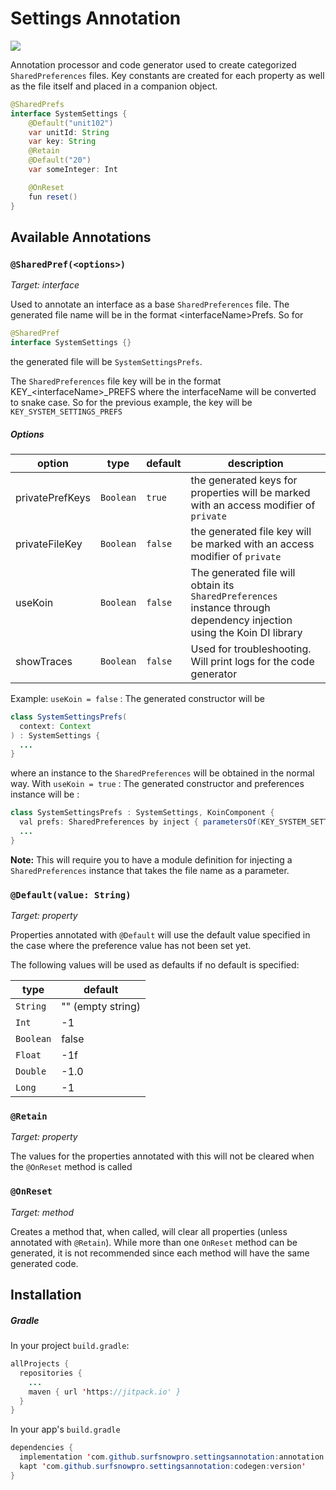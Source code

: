 # Settings Annotation
[![](https://jitpack.io/v/surfsnowpro/settingsannotation.svg)](https://jitpack.io/#surfsnowpro/settingsannotation)

Annotation processor and code generator used to create categorized `SharedPreferences` files. Key constants are created for each property as well as the file itself and placed in a companion object.

```Java
@SharedPrefs
interface SystemSettings {
    @Default("unit102")
    var unitId: String
    var key: String
    @Retain
    @Default("20")
    var someInteger: Int

    @OnReset
    fun reset()
}
```

## Available Annotations

### `@SharedPref(<options>)`
_Target: interface_

Used to annotate an interface as a base `SharedPreferences` file.  The generated file name will be in the format \<interfaceName>Prefs.  So for 
```Java
@SharedPref
interface SystemSettings {}
```
the generated file will be `SystemSettingsPrefs`. 

The `SharedPreferences` file key will be in the format KEY\_\<interfaceName>\_PREFS where the interfaceName will be converted to snake case.  So for the previous example, the key will be `KEY_SYSTEM_SETTINGS_PREFS`

##### Options
| option | type | default | description |
|---|---|---|---|
|privatePrefKeys|`Boolean`|`true`| the generated keys for properties will be marked with an access modifier of `private`|
|privateFileKey|`Boolean`|`false`| the generated file key will be marked with an access modifier of `private`|
|useKoin|`Boolean`|`false`| The generated file will obtain its `SharedPreferences` instance through dependency injection using the Koin DI library|
|showTraces|`Boolean`|`false`|Used for troubleshooting. Will print logs for the code generator|

Example: `useKoin = false` : The generated constructor will be
```Java
class SystemSettingsPrefs(
  context: Context
) : SystemSettings {
  ...
}
```
where an instance to the `SharedPreferences` will be obtained in the normal way.  With `useKoin = true` : The generated constructor and preferences instance will be :
```Java
class SystemSettingsPrefs : SystemSettings, KoinComponent {
  val prefs: SharedPreferences by inject { parametersOf(KEY_SYSTEM_SETTINGS_PREFS) }
  ...
}

```
**Note:** This will require you to have a module definition for injecting a `SharedPreferences` instance that takes the file name as a parameter.


### `@Default(value: String)`
_Target: property_

Properties annotated with `@Default` will use the default value specified in the case where the preference value has not been set yet.

The following values will be used as defaults if no default is specified:

|type|default|
|--|--|
|`String`| \"\" (empty string)|
|`Int`|-1|
|`Boolean`|false|
|`Float`|-1f|
|`Double`|-1.0|
|`Long`|-1|


### `@Retain`
_Target: property_

The values for the properties annotated with this will not be cleared when the `@OnReset` method is called



### `@OnReset`
_Target: method_

Creates a method that, when called, will clear all properties (unless annotated with `@Retain`). While more than one `OnReset` method can be generated, it is not recommended since each method will have the same generated code.

## Installation
##### Gradle
In your project `build.gradle`:
```Java
allProjects {
  repositories {
    ...
    maven { url 'https://jitpack.io' }
  }
}
```
In your app's `build.gradle`
```Java
dependencies {
  implementation 'com.github.surfsnowpro.settingsannotation:annotation:version'
  kapt 'com.github.surfsnowpro.settingsannotation:codegen:version'
}
```
